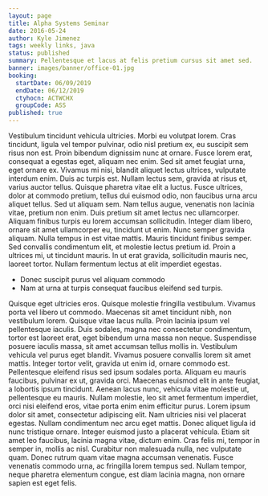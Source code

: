 ```yaml
---
layout: page
title: Alpha Systems Seminar
date: 2016-05-24
author: Kyle Jimenez
tags: weekly links, java
status: published
summary: Pellentesque et lacus at felis pretium cursus sit amet sed.
banner: images/banner/office-01.jpg
booking:
  startDate: 06/09/2019
  endDate: 06/12/2019
  ctyhocn: ACTWCHX
  groupCode: ASS
published: true
---
```

Vestibulum tincidunt vehicula ultricies. Morbi eu volutpat lorem. Cras tincidunt, ligula vel tempor pulvinar, odio nisl pretium ex, eu suscipit sem risus non est. Proin bibendum dignissim nunc at ornare. Fusce lorem erat, consequat a egestas eget, aliquam nec enim. Sed sit amet feugiat urna, eget ornare ex. Vivamus mi nisi, blandit aliquet lectus ultrices, vulputate interdum enim. Duis ac turpis est. Nullam lectus sem, gravida at risus et, varius auctor tellus. Quisque pharetra vitae elit a luctus. Fusce ultrices, dolor at commodo pretium, tellus dui euismod odio, non faucibus urna arcu aliquet tellus. Sed ut aliquam sem. Nam tellus augue, venenatis non lacinia vitae, pretium non enim. Duis pretium sit amet lectus nec ullamcorper. Aliquam finibus turpis eu lorem accumsan sollicitudin.
Integer diam libero, ornare sit amet ullamcorper eu, tincidunt ut enim. Nunc semper gravida aliquam. Nulla tempus in est vitae mattis. Mauris tincidunt finibus semper. Sed convallis condimentum elit, et molestie lectus pretium id. Proin a ultrices mi, ut tincidunt mauris. In ut erat gravida, sollicitudin mauris nec, laoreet tortor. Nullam fermentum lectus at elit imperdiet egestas.

* Donec suscipit purus vel aliquam commodo
* Nam at urna at turpis consequat faucibus eleifend sed turpis.

Quisque eget ultricies eros. Quisque molestie fringilla vestibulum. Vivamus porta vel libero ut commodo. Maecenas sit amet tincidunt nibh, non vestibulum lorem. Quisque vitae lacus nulla. Proin lacinia ipsum vel pellentesque iaculis. Duis sodales, magna nec consectetur condimentum, tortor est laoreet erat, eget bibendum urna massa non neque. Suspendisse posuere iaculis massa, sit amet accumsan tellus mollis in. Vestibulum vehicula vel purus eget blandit. Vivamus posuere convallis lorem sit amet mattis. Integer tortor velit, gravida ut enim id, ornare commodo est. Pellentesque eleifend risus sed ipsum sodales porta. Aliquam eu mauris faucibus, pulvinar ex ut, gravida orci. Maecenas euismod elit in ante feugiat, a lobortis ipsum tincidunt. Aenean lacus nunc, vehicula vitae molestie ut, pellentesque eu mauris.
Nullam molestie, leo sit amet fermentum imperdiet, orci nisi eleifend eros, vitae porta enim enim efficitur purus. Lorem ipsum dolor sit amet, consectetur adipiscing elit. Nam ultricies nisi vel placerat egestas. Nullam condimentum nec arcu eget mattis. Donec aliquet ligula id nunc tristique ornare. Integer euismod justo a placerat vehicula. Etiam sit amet leo faucibus, lacinia magna vitae, dictum enim. Cras felis mi, tempor in semper in, mollis ac nisl. Curabitur non malesuada nulla, nec vulputate quam. Donec rutrum quam vitae magna accumsan venenatis. Fusce venenatis commodo urna, ac fringilla lorem tempus sed. Nullam tempor, neque pharetra elementum congue, est diam lacinia magna, non ornare sapien est eget felis.
